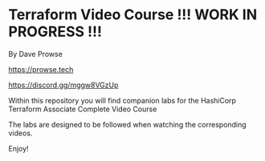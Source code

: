 # Terraform Video Course  !!! WORK IN PROGRESS  !!!
By Dave Prowse

https://prowse.tech

https://discord.gg/mggw8VGzUp 

Within this repository you will find companion labs for the HashiCorp Terraform Associate Complete Video Course

The labs are designed to be followed when watching the corresponding videos. 

Enjoy!
